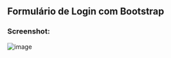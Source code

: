 ## Formulário de Login com Bootstrap

### Screenshot:

![image](https://github.com/dugabrielle/login-form-bootstrap/assets/121505858/ecdcb8c4-f6f4-4f86-928f-57f6fdacf44d)


